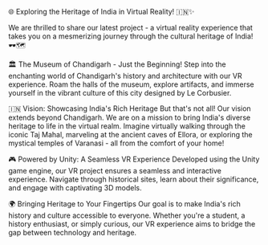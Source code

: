 🌐 Exploring the Heritage of India in Virtual Reality! 🇮🇳✨

We are thrilled to share our latest project - a virtual reality experience that takes you on a mesmerizing journey through the cultural heritage of India! 🕶️🗺️

🏛️ The Museum of Chandigarh - Just the Beginning!
Step into the enchanting world of Chandigarh's history and architecture with our VR experience. Roam the halls of the museum, explore artifacts, and immerse yourself in the vibrant culture of this city designed by Le Corbusier.

🇮🇳 Vision: Showcasing India's Rich Heritage
But that's not all! Our vision extends beyond Chandigarh. We are on a mission to bring India's diverse heritage to life in the virtual realm. Imagine virtually walking through the iconic Taj Mahal, marveling at the ancient caves of Ellora, or exploring the mystical temples of Varanasi - all from the comfort of your home!

🎮 Powered by Unity: A Seamless VR Experience
Developed using the Unity game engine, our VR project ensures a seamless and interactive experience. Navigate through historical sites, learn about their significance, and engage with captivating 3D models.

🌍 Bringing Heritage to Your Fingertips
Our goal is to make India's rich history and culture accessible to everyone. Whether you're a student, a history enthusiast, or simply curious, our VR experience aims to bridge the gap between technology and heritage.